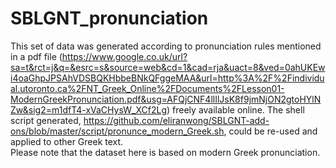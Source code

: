 # SBLGNT_pronunciation

This set of data was generated according to pronunciation rules mentioned in a pdf file (https://www.google.co.uk/url?sa=t&rct=j&q=&esrc=s&source=web&cd=1&cad=rja&uact=8&ved=0ahUKEwi4oaGhpJPSAhVDSBQKHbbeBNkQFggeMAA&url=http%3A%2F%2Findividual.utoronto.ca%2FNT_Greek_Online%2FDocuments%2FLesson01-ModernGreekPronunciation.pdf&usg=AFQjCNF4llIlJsK8f9jmNjON2gtoHYlNZw&sig2=m1dfT4-xVaCHysW_XCf2Lg) freely available online.  The shell script generated, https://github.com/eliranwong/SBLGNT-add-ons/blob/master/script/pronunce_modern_Greek.sh, could be re-used and applied to other Greek text.<br />
Please note that the dataset here is based on modern Greek pronunciation.

